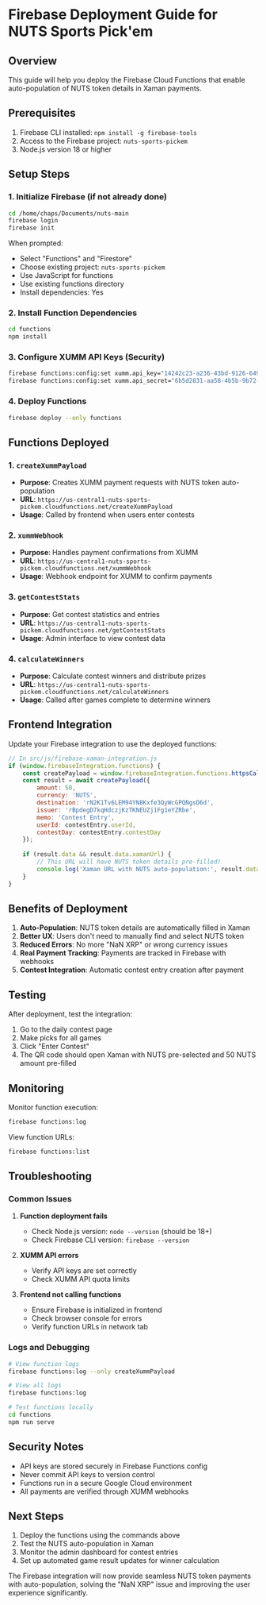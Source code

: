 # Firebase Deployment Guide for NUTS Sports Pick'em

## Overview
This guide will help you deploy the Firebase Cloud Functions that enable auto-population of NUTS token details in Xaman payments.

## Prerequisites
1. Firebase CLI installed: `npm install -g firebase-tools`
2. Access to the Firebase project: `nuts-sports-pickem`
3. Node.js version 18 or higher

## Setup Steps

### 1. Initialize Firebase (if not already done)
```bash
cd /home/chaps/Documents/nuts-main
firebase login
firebase init
```

When prompted:
- Select "Functions" and "Firestore"
- Choose existing project: `nuts-sports-pickem`
- Use JavaScript for functions
- Use existing functions directory
- Install dependencies: Yes

### 2. Install Function Dependencies
```bash
cd functions
npm install
```

### 3. Configure XUMM API Keys (Security)
```bash
firebase functions:config:set xumm.api_key="14242c23-a236-43bd-9126-6490cbd4001d"
firebase functions:config:set xumm.api_secret="6b5d2831-aa58-4b5b-9b72-fe0f65de3e5c"
```

### 4. Deploy Functions
```bash
firebase deploy --only functions
```

## Functions Deployed

### 1. `createXummPayload`
- **Purpose**: Creates XUMM payment requests with NUTS token auto-population
- **URL**: `https://us-central1-nuts-sports-pickem.cloudfunctions.net/createXummPayload`
- **Usage**: Called by frontend when users enter contests

### 2. `xummWebhook`
- **Purpose**: Handles payment confirmations from XUMM
- **URL**: `https://us-central1-nuts-sports-pickem.cloudfunctions.net/xummWebhook`
- **Usage**: Webhook endpoint for XUMM to confirm payments

### 3. `getContestStats`
- **Purpose**: Get contest statistics and entries
- **URL**: `https://us-central1-nuts-sports-pickem.cloudfunctions.net/getContestStats`
- **Usage**: Admin interface to view contest data

### 4. `calculateWinners`
- **Purpose**: Calculate contest winners and distribute prizes
- **URL**: `https://us-central1-nuts-sports-pickem.cloudfunctions.net/calculateWinners`
- **Usage**: Called after games complete to determine winners

## Frontend Integration

Update your Firebase integration to use the deployed functions:

```javascript
// In src/js/firebase-xaman-integration.js
if (window.firebaseIntegration.functions) {
    const createPayload = window.firebaseIntegration.functions.httpsCallable('createXummPayload');
    const result = await createPayload({
        amount: 50,
        currency: 'NUTS',
        destination: 'rN2K1Tv6LEM94YN8Kxfe3QyWcGPQNgsD6d',
        issuer: 'rBpdegD7kqHdczjKzTKNEUZj1Fg1eYZRbe',
        memo: 'Contest Entry',
        userId: contestEntry.userId,
        contestDay: contestEntry.contestDay
    });
    
    if (result.data && result.data.xamanUrl) {
        // This URL will have NUTS token details pre-filled!
        console.log('Xaman URL with NUTS auto-population:', result.data.xamanUrl);
    }
}
```

## Benefits of Deployment

1. **Auto-Population**: NUTS token details are automatically filled in Xaman
2. **Better UX**: Users don't need to manually find and select NUTS token
3. **Reduced Errors**: No more "NaN XRP" or wrong currency issues
4. **Real Payment Tracking**: Payments are tracked in Firebase with webhooks
5. **Contest Integration**: Automatic contest entry creation after payment

## Testing

After deployment, test the integration:

1. Go to the daily contest page
2. Make picks for all games
3. Click "Enter Contest"
4. The QR code should open Xaman with NUTS pre-selected and 50 NUTS amount pre-filled

## Monitoring

Monitor function execution:
```bash
firebase functions:log
```

View function URLs:
```bash
firebase functions:list
```

## Troubleshooting

### Common Issues

1. **Function deployment fails**
   - Check Node.js version: `node --version` (should be 18+)
   - Check Firebase CLI version: `firebase --version`

2. **XUMM API errors**
   - Verify API keys are set correctly
   - Check XUMM API quota limits

3. **Frontend not calling functions**
   - Ensure Firebase is initialized in frontend
   - Check browser console for errors
   - Verify function URLs in network tab

### Logs and Debugging

```bash
# View function logs
firebase functions:log --only createXummPayload

# View all logs
firebase functions:log

# Test functions locally
cd functions
npm run serve
```

## Security Notes

- API keys are stored securely in Firebase Functions config
- Never commit API keys to version control
- Functions run in a secure Google Cloud environment
- All payments are verified through XUMM webhooks

## Next Steps

1. Deploy the functions using the commands above
2. Test the NUTS auto-population in Xaman
3. Monitor the admin dashboard for contest entries
4. Set up automated game result updates for winner calculation

The Firebase integration will now provide seamless NUTS token payments with auto-population, solving the "NaN XRP" issue and improving the user experience significantly.
